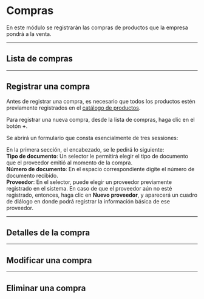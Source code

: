 # Compras

En este módulo se registrarán las compras de productos que la empresa pondrá a la venta.

---

## Lista de compras

---

## Registrar una compra

Antes de registrar una compra, es necesario que todos los productos estén previamente registrados en el [catálogo de productos](../catalogo/productos.md).

Para registrar una nueva compra, desde la lista de compras, haga clic en el botón **+**.

Se abrirá un formulario que consta esencialmente de tres sessiones:

En la primera sección, el encabezado, se le pedirá lo siguiente:  
**Tipo de documento**: Un selector le permitirá elegir el tipo de documento que el proveedor emitió al momento de la compra.  
**Número de documento**: En el espacio correspondiente digite el número de documento recibido.  
**Proveedor**: En el selector, puede elegir un proveedor previamente registrado en el sistema. En caso de que el proveedor aún no esté registrado, entonces, haga clic en **Nuevo proveedor**, y aparecerá un cuadro de diálogo en donde podrá registrar la información básica de ese proveedor.

---

## Detalles de la compra

---

## Modificar una compra

---

## Eliminar una compra
